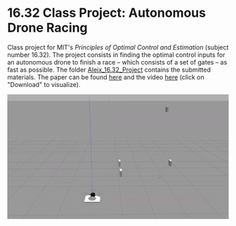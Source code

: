 # 16.32 Class Project: Autonomous Drone Racing

Class project for MIT's *Principles of Optimal Control and Estimation* (subject number 16.32).
The project consists in finding the optimal control inputs for an autonomous drone to finish a race – which consists of a set of gates – as fast as possible. The folder [Aleix_16.32_Project](Aleix_16.32_Project) contains the submitted materials. The paper can be found [here](Aleix_16.32_Project/report.pdf) and the video [here](video/optimal_control_drone_racing.mp4) (click on "Download" to visualize).

![Autonomous Drone Racing Gif](video/optimal_control_drone_racing.gif "Autonomous Drone Racing Gif")
